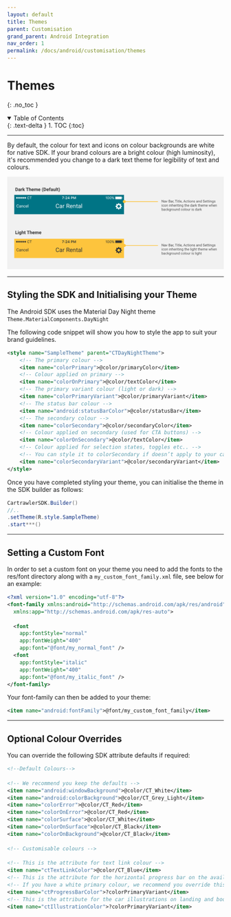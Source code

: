 ```yaml
---
layout: default
title: Themes
parent: Customisation
grand_parent: Android Integration
nav_order: 1
permalink: /docs/android/customisation/themes
---
```


# Themes
{: .no_toc }

<details open markdown="block">
  <summary>
    Table of Contents
  </summary>
  {: .text-delta }
1. TOC
{:toc}
</details>

---

By default, the colour for text and icons on colour backgrounds are white for native SDK. If your brand colours are a bright colour (high luminosity), it's recommended you change to a dark text theme for legibility of text and colours.

<picture>
  <source media="(max-width: 799px)" srcset="/uploads/theming-example.png">
  <source media="(min-width: 800px)" srcset="/uploads/theming-example.png">
  <img src="/uploads/theming-example.png">
</picture>

---

## Styling the SDK and Initialising your Theme

The Android SDK uses the Material Day Night theme ```Theme.MaterialComponents.DayNight```

<!-- Before proceeding, if you were using version 10.x.x and below we recommend you read the <a href="/docs/android/customisation/theme-migration" target="_blank">theme migration guide</a> on how to migrate your existing theme. -->

The following code snippet will show you how to style the app to suit your brand guidelines.

```xml
<style name="SampleTheme" parent="CTDayNightTheme">
    <!-- The primary colour -->
    <item name="colorPrimary">@color/primaryColor</item>
    <!-- Colour applied on primary -->
    <item name="colorOnPrimary">@color/textColor</item>
    <!-- The primary variant colour (light or dark) -->
    <item name="colorPrimaryVariant">@color/primaryVariant</item>
    <!-- The status bar colour -->
    <item name="android:statusBarColor">@color/statusBar</item>
    <!-- The secondary colour -->
    <item name="colorSecondary">@color/secondaryColor</item>
    <!-- Colour applied on secondary (used for CTA buttons) -->
    <item name="colorOnSecondary">@color/textColor</item>
    <!-- Colour applied for selection states, toggles etc.. -->
    <!-- You can style it to colorSecondary if doesn’t apply to your case -->
    <item name="colorSecondaryVariant">@color/secondaryVariant</item>
</style>
```

Once you have completed styling your theme, you can initialise the theme in the SDK builder as follows:

```java
CartrawlerSDK.Builder()
//..
.setTheme(R.style.SampleTheme)
.start***()
```

--- 

## Setting a Custom Font

In order to set a custom font on your theme you need to add the fonts to the res/font directory along with a `my_custom_font_family.xml` file, see below for an example:

```xml
<?xml version="1.0" encoding="utf-8"?>
<font-family xmlns:android="http://schemas.android.com/apk/res/android"
  xmlns:app="http://schemas.android.com/apk/res-auto">

  <font
    app:fontStyle="normal"
    app:fontWeight="400"
    app:font="@font/my_normal_font" />
  <font
    app:fontStyle="italic"
    app:fontWeight="400"
    app:font="@font/my_italic_font" />
</font-family>
```
Your font-family can then be added to your theme:
```xml
<item name="android:fontFamily">@font/my_custom_font_family</item>
``` 

---

## Optional Colour Overrides

You can override the following SDK attribute defaults if required:

```xml
<!--Default Colours-->

<!-- We recommend you keep the defaults -->
<item name="android:windowBackground">@color/CT_White</item>
<item name="android:colorBackground">@color/CT_Grey_Light</item>
<item name="colorError">@color/CT_Red</item>
<item name="colorOnError">@color/CT_Red</item>
<item name="colorSurface">@color/CT_White</item>
<item name="colorOnSurface">@color/CT_Black</item>
<item name="colorOnBackground">@color/CT_Black</item>

<!-- Customisable colours -->

<!-- This is the attribute for text link colour -->
<item name="ctTextLinkColor">@color/CT_Blue</item>
<!-- This is the attribute for the horizontal progress bar on the availability screen. -->
<!-- If you have a white primary colour, we recommend you override this in the theme and use your secondaryColor -->
<item name="ctProgressBarColor">?colorPrimaryVariant</item>
<!-- This is the attribute for the car illustrations on landing and booking confirmation screens -->
<item name="ctIllustrationColor">?colorPrimaryVariant</item>
```